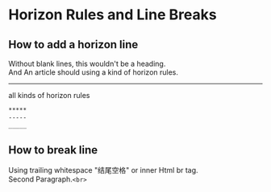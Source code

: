 # Horizon Rules and Line Breaks

## How to add a horizon line

Without blank lines, this wouldn't be a heading.  
And An article should using a kind of horizon rules.

*****

all kinds of horizon rules

```Markdown
*****
-----
_____
```

## How to break line

Using trailing whitespace "结尾空格" or inner Html br tag.  
Second Paragraph.`<br>`
